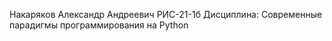 Накаряков Александр Андреевич РИС-21-1б Дисциплина: Современные парадигмы программирования на Python

